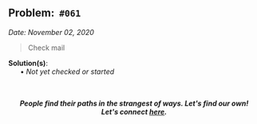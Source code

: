 Problem: &nbsp;`#061`
------------
_Date: November 02, 2020_<br>
> Check mail

**Solution(s)**:<br>
    &nbsp;&nbsp;&nbsp;&nbsp;&nbsp;
    • _Not yet checked or started_ <br>

![]()
-----
<p align="center">
    <b><i>
        People find their paths in the strangest of ways. Let's find our own! <br>
        Let's connect <a href="https://shivam010.in">here</a>.
    </i></b>
</p>
